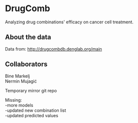 # DrugComb
Analyzing drug combinations' efficacy on cancer cell treatment.

## About the data
Data from: http://drugcombdb.denglab.org/main

## Collaborators
Bine Markelj   
Nermin Mujagić   

Temporary mirror git repo   

Missing:   
-more models   
-updated new combination list   
-updated predicted values   